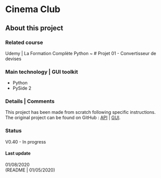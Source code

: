 # Cinema Club

## About this project

### Related course
Udemy | La Formation Complète Python  ~ # Projet 01 - Convertisseur de devises   

### Main technology | GUI toolkit
- Python
- PySide 2

### Details | Comments
This project has been made from scratch following specific instructions.   
The original project can be found on GitHub : [API](https://github.com/DocstringFr/la-formation-complete-python/tree/master/prj-002_cineclub-api) | [GUI](https://github.com/DocstringFr/la-formation-complete-python/tree/master/prj-002_cineclub-gui).

### Status
V0.40 - In progress

#### Last update
01/08/2020  
(README | 01/05/2020)
